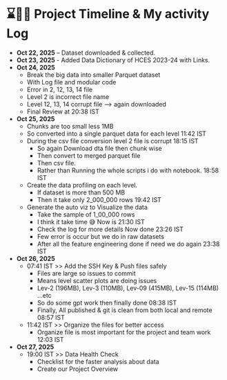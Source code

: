 # ⌛🧑‍💻 Project Timeline & My activity Log

- **Oct 22, 2025** – Dataset downloaded & collected.
- **Oct 23, 2025** - Added Data Dictionary of HCES 2023-24 with Links.
- **Oct 24, 2025** 
  - Break the big data into smaller Parquet dataset
  - With Log file and modular code
  - Error in 2, 12, 13, 14 file
  - Level 2 is incorrect file name 
  - Level 12, 13, 14 corrupt file --> again downloaded 
  - Final Review at 20:38 IST
- **Oct 25, 2025**
  - Chunks are too small less 1MB 
  - So converted into a single parquet data for each level 11:42 IST
  - During the csv file conversion level 2 file is corrupt 18:15 IST
    - So again Download dta file then chunk wise 
    - Then convert to merged parquet file 
    - Then csv file. 
    - Rather than Running the whole scripts i do with notebook. 18:58 IST
  - Create the data profiling on each level.
    - If dataset is more than 500 MB 
    - Then it take only 2_000_000 rows 19:42 IST
  - Generate the auto viz to Visualize the data
    - Take the sample of 1_00_000 rows 
    - I think it take time 😅 Now is 21:30 IST
    - Check the log for more details Now done 23:26 IST
    - Few error is occur but we do in raw datasets 
    - After all the feature engineering done if need we do again 23:38 IST
- **Oct 26, 2025**
  - 07:41 IST >> Add the SSH Key & Push files safely
    - Files are large so issues to commit 
    - Means level scatter plots are doing issues
    - Lev-2 (196MB), Lev-3 (110MB), Lev-09 (415MB), Lev-15  (114MB) ...etc
    - So do some gpt work then finally done 08:38 IST
    - Finally, All published & git is clean from both local and remote 08:57 IST
  - 11:42 IST >> Organize the files for better access
    - Organize file is most important for the project and team work 12:03 IST
- **Oct 27, 2025**
  - 19:00 IST >> Data Health Check 
    - Checklist for the faster analysis about data 
    - Create our Project Overview 
